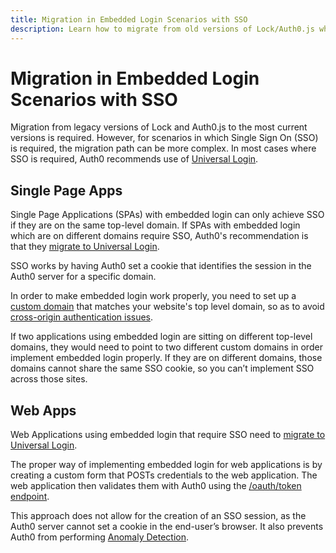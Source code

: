 ```yaml
---
title: Migration in Embedded Login Scenarios with SSO
description: Learn how to migrate from old versions of Lock/Auth0.js when your application uses embedded login and requires SSO.
---
```


# Migration in Embedded Login Scenarios with SSO

Migration from legacy versions of Lock and Auth0.js to the most current versions is required. However, for scenarios in which Single Sign On (SSO) is required, the migration path can be more complex. In most cases where SSO is required, Auth0 recommends use of [Universal Login](/hosted-pages/login). 

## Single Page Apps

Single Page Applications (SPAs) with embedded login can only achieve SSO if they are on the same top-level domain. If SPAs with embedded login which are on different domains require SSO, Auth0's recommendation is that they [migrate to Universal Login](/guides/login/migration-embedded-universal).

SSO works by having Auth0 set a cookie that identifies the session in the Auth0 server for a specific domain. 

In order to make embedded login work properly, you need to set up a [custom domain](/custom-domains) that matches your website's top level domain, so as to avoid [cross-origin authentication issues](/cross-origin-authentication#limitations-of-cross-origin-authentication). 

If two applications using embedded login are sitting on different top-level domains, they would need to point to two different custom domains in order implement embedded login properly. If they are on different domains, those domains cannot share the same SSO cookie, so you can’t implement SSO across those sites.

## Web Apps

Web Applications using embedded login that require SSO need to [migrate to Universal Login](/guides/login/migration-embedded-universal). 

The proper way of implementing embedded login for web applications is by creating a custom form that POSTs credentials to the web application. The web application then validates them with Auth0 using the [/oauth/token endpoint](/api-auth/tutorials/password-grant). 

This approach does not allow for the creation of an SSO session, as the Auth0 server cannot set a cookie in the end-user’s browser. It also prevents Auth0 from performing [Anomaly Detection](/anomaly-detection#restrictions-regarding-brute-force-protection).
